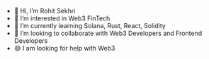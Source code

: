 - 👋 Hi, I’m Rohit Sekhri
- 👀 I’m interested in Web3 FinTech
- 🌱 I’m currently learning Solana, Rust, React, Solidity
- 💞️ I’m looking to collaborate with Web3 Developers and Frontend Developers
- 😄 I am looking for help with Web3

<!---
rohit-sekhri51/rohit-sekhri51 is a ✨ special ✨ repository because its `README.md` (this file) appears on your GitHub profile.
You can click the Preview link to take a look at your changes.
--->
